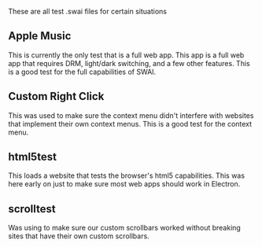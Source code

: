 These are all test .swai files for certain situations

## Apple Music
This is currently the only test that is a full web app. This app is a full web app that requires DRM, light/dark switching, and a few other features. This is a good test for the full capabilities of SWAI.

## Custom Right Click
This was used to make sure the context menu didn't interfere with websites that implement their own context menus. This is a good test for the context menu.

## html5test
This loads a website that tests the browser's html5 capabilities. This was here early on just to make sure most web apps should work in Electron.

## scrolltest
Was using to make sure our custom scrollbars worked without breaking sites that have their own custom scrollbars.